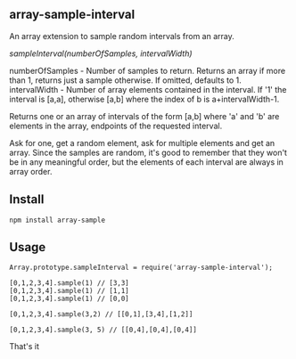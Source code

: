 ## array-sample-interval ##
An array extension to sample random intervals from an array.

_sampleInterval(numberOfSamples, intervalWidth)_

numberOfSamples - Number of samples to return. Returns an array if more than 1, returns just a sample otherwise. If omitted, defaults to 1.
intervalWidth - Number of array elements contained in the interval. If '1' the interval is [a,a], otherwise [a,b] where the index of b is a+intervalWidth-1.

Returns one or an array of intervals of the form [a,b] where 'a' and 'b' are elements in the array, endpoints of the requested interval.

Ask for one, get a random element, ask for multiple elements and get an array.
Since the samples are random, it's good to remember that they won't be in any meaningful order, but the elements of each interval are always in array order.

## Install ##
```
npm install array-sample
```
## Usage ##
```
Array.prototype.sampleInterval = require('array-sample-interval');

[0,1,2,3,4].sample(1) // [3,3]
[0,1,2,3,4].sample(1) // [1,1]
[0,1,2,3,4].sample(1) // [0,0]

[0,1,2,3,4].sample(3,2) // [[0,1],[3,4],[1,2]]

[0,1,2,3,4].sample(3, 5) // [[0,4],[0,4],[0,4]]
```

That's it
